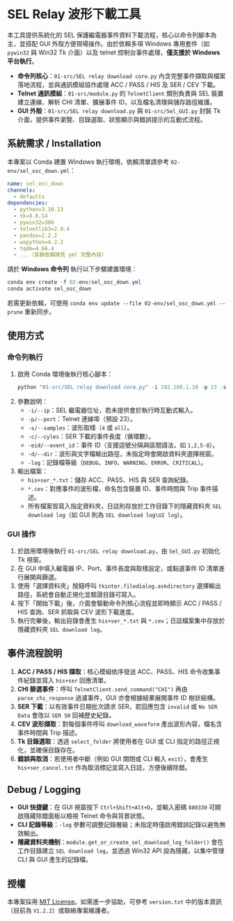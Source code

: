 # SEL Relay 波形下載工具

本工具提供系統化的 SEL 保護繼電器事件資料下載流程，核心以命令列腳本為主，並搭配 GUI 外殼方便現場操作。由於依賴多項 Windows 專用套件（如 `pywin32` 與 Win32 Tk 介面）以及 telnet 控制台事件處理，**僅支援於 Windows 平台執行**。

- **命令列核心**：`01-src/SEL relay download core.py` 內含完整事件擷取與檔案落地流程，並與通訊模組協作處理 ACC / PASS / HIS 及 SER / CEV 下載。
- **Telnet 通訊模組**：`01-src/module.py` 的 `TelnetClient` 類別負責與 SEL 裝置建立連線、解析 CHI 清單、擴展事件 ID，以及檔名清理與儲存路徑維護。
- **GUI 外殼**：`01-src/SEL relay download.py` 與 `01-src/Sel_GUI.py` 封裝 Tk 介面，提供事件瀏覽、目錄選取、狀態顯示與錯誤提示的互動式流程。

## 系統需求 / Installation

本專案以 Conda 建置 Windows 執行環境，依賴清單請參考 `02-env/sel_osc_down.yml`：

```yaml
name: sel_osc_down
channels:
  - defaults
dependencies:
  - python=3.10.13
  - tk=8.6.14
  - pywin32=306
  - telnetlib3=2.0.4
  - pandas=2.2.2
  - wxpython=4.2.2
  - tqdm=4.66.4
  - ...（其餘依賴請見 yml 完整內容）
```

請於 **Windows 命令列** 執行以下步驟建置環境：

```powershell
conda env create -f 02-env/sel_osc_down.yml
conda activate sel_osc_down
```

若需更新依賴，可使用 `conda env update --file 02-env/sel_osc_down.yml --prune` 重新同步。

## 使用方式

### 命令列執行

1. 啟用 Conda 環境後執行核心腳本：
   ```powershell
   python "01-src/SEL relay download core.py" -i 192.168.1.10 -p 23 -s all -c 60 -eid 1-5,7 -d "D:\\SEL_Data" -log INFO
   ```
2. 參數說明：
   - `-i/--ip`：SEL 繼電器位址，若未提供會於執行時互動式輸入。
   - `-p/--port`：Telnet 連線埠（預設 23）。
   - `-s/--samples`：波形取樣（`4` 或 `all`）。
   - `-c/--cyles`：SER 下載的事件長度（循環數）。
   - `-eid/--event_id`：事件 ID（支援逗號分隔與區間語法，如 `1,2,5-8`）。
   - `-d/--dir`：波形與文字檔輸出路徑，未指定時會開啟資料夾選擇視窗。
   - `-log`：記錄檔等級（`DEBUG`、`INFO`、`WARNING`、`ERROR`、`CRITICAL`）。
3. 輸出檔案：
   - `his+ser_*.txt`：儲存 ACC、PASS、HIS 與 SER 查詢紀錄。
   - `*.cev`：對應事件的波形檔，命名包含裝置 ID、事件時間與 Trip 事件描述。
   - 所有檔案皆寫入指定資料夾，日誌則存放於工作目錄下的隱藏資料夾 `SEL download log`（如 GUI 則為 `SEL download log\UI log`）。

### GUI 操作

1. 於啟用環境後執行 `01-src/SEL relay download.py`，由 `Sel_GUI.py` 初始化 Tk 視窗。
2. 在 GUI 中填入繼電器 IP、Port、事件長度與取樣設定，或點選事件 ID 清單進行展開與篩選。
3. 使用「選擇資料夾」按鈕呼叫 `tkinter.filedialog.askdirectory` 選擇輸出路徑，系統會自動正規化並驗證目錄可寫入。
4. 按下「開始下載」後，介面會驅動命令列核心流程並即時顯示 ACC / PASS / HIS 查詢、SER 抓取與 CEV 波形下載進度。
5. 執行完畢後，輸出目錄會產生 `his+ser_*.txt` 與 `*.cev`；日誌檔案集中存放於隱藏資料夾 `SEL download log`。

## 事件流程說明

1. **ACC / PASS / HIS 擷取**：核心模組依序發送 ACC、PASS、HIS 命令收集事件紀錄並寫入 `his+ser` 回應清單。
2. **CHI 篩選事件**：呼叫 `TelnetClient.send_command("CHI")` 再由 `parse_chi_response` 過濾事件，GUI 亦會根據結果展開事件 ID 樹狀結構。
3. **SER 下載**：以有效事件日期批次請求 SER，若回應包含 `invalid` 或 `No SER Data` 會改以 `SER 50` 回補歷史紀錄。
4. **CEV 波形擷取**：對每個事件呼叫 `download_waveform` 產出波形內容，檔名含事件時間與 Trip 描述。
5. **Tk 目錄選取**：透過 `select_folder` 將使用者在 GUI 或 CLI 指定的路徑正規化，並確保目錄存在。
6. **錯誤與取消**：若使用者中斷（例如 GUI 關閉或 CLI 輸入 `exit`），會產生 `his+ser_cancel.txt` 作為取消標記並寫入日誌，方便後續除錯。

## Debug / Logging

- **GUI 快捷鍵**：在 GUI 視窗按下 `Ctrl+Shift+Alt+D`，並輸入密碼 `880330` 可開啟隱藏除錯面板以檢視 Telnet 命令與背景狀態。
- **CLI 記錄等級**：`-log` 參數可調整記錄層級；未指定時僅啟用錯誤記錄以避免無效輸出。
- **隱藏資料夾機制**：`module.get_or_create_sel_download_log_folder()` 會在工作目錄建立 `SEL download log`，並透過 Win32 API 設為隱藏，以集中管理 CLI 與 GUI 產生的記錄檔。

## 授權

本專案採用 [MIT License](LICENSE)。如需進一步協助，可參考 `version.txt` 中的版本資訊（目前為 `V1.2.2`）或聯絡專案維護者。
